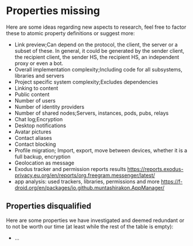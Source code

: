 # Properties missing

Here are some ideas regarding new aspects to research, feel free to factor these to atomic property definitions or suggest more:

* Link preview;Can depend on the protocol, the client, the server or a subset of these. In general, it could be generated by the sender client, the recipient client, the sender HS, the recipient HS, an independent proxy or even a bot.
* Overall implementation complexity;Including code for all subsystems, libraries and servers
* Project specific system complexity;Excludes dependencies
* Linking to content
* Public content
* Number of users
* Number of identity providers
* Number of shared nodes;Servers, instances, pods, pubs, relays
* Chat log;Encryption
* Desktop notifications
* Avatar pictures
* Contact aliases
* Contact blocking
* Profile migration; Import, export, move between devices, whether it is a full backup, encryption
* Geolocation as message
* Exodus tracker and permission reports results https://reports.exodus-privacy.eu.org/en/reports/org.freegram.messenger/latest/
* app analysis: used trackers, libraries, permissions and more https://f-droid.org/en/packages/io.github.muntashirakon.AppManager/

## Properties disqualified

Here are some properties we have investigated and deemed redundant or to not be worth our time (at least while the rest of the table is empty):

* ...
